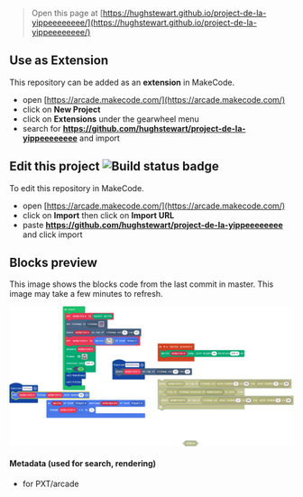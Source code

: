  


> Open this page at [https://hughstewart.github.io/project-de-la-yippeeeeeeee/](https://hughstewart.github.io/project-de-la-yippeeeeeeee/)

## Use as Extension

This repository can be added as an **extension** in MakeCode.

* open [https://arcade.makecode.com/](https://arcade.makecode.com/)
* click on **New Project**
* click on **Extensions** under the gearwheel menu
* search for **https://github.com/hughstewart/project-de-la-yippeeeeeeee** and import

## Edit this project ![Build status badge](https://github.com/hughstewart/project-de-la-yippeeeeeeee/workflows/MakeCode/badge.svg)

To edit this repository in MakeCode.

* open [https://arcade.makecode.com/](https://arcade.makecode.com/)
* click on **Import** then click on **Import URL**
* paste **https://github.com/hughstewart/project-de-la-yippeeeeeeee** and click import

## Blocks preview

This image shows the blocks code from the last commit in master.
This image may take a few minutes to refresh.

![A rendered view of the blocks](https://github.com/hughstewart/project-de-la-yippeeeeeeee/raw/master/.github/makecode/blocks.png)

#### Metadata (used for search, rendering)

* for PXT/arcade
<script src="https://makecode.com/gh-pages-embed.js"></script><script>makeCodeRender("{{ site.makecode.home_url }}", "{{ site.github.owner_name }}/{{ site.github.repository_name }}");</script>
